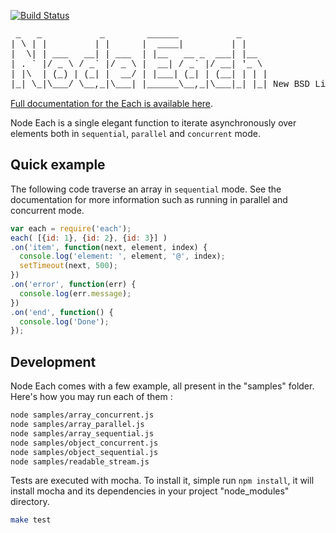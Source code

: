 [![Build Status](https://secure.travis-ci.org/wdavidw/node-each.png)](http://travis-ci.org/wdavidw/node-each)

<pre style="font-family:courier">
 _   _           _        ______           _     
| \ | |         | |      |  ____|         | |    
|  \| | ___   __| | ___  | |__   __ _  ___| |__  
| . ` |/ _ \ / _` |/ _ \ |  __| / _` |/ __| '_ \ 
| |\  | (_) | (_| |  __/ | |___| (_| | (__| | | |
|_| \_|\___/ \__,_|\___| |______\__,_|\___|_| |_| New BSD License
</pre>


[Full documentation for the Each is available here](http://www.adaltas.com/projects/node-each/).

Node Each is a single elegant function to iterate asynchronously over elements 
both in `sequential`, `parallel` and `concurrent` mode.

Quick example
-------------

The following code traverse an array in `sequential` mode. See the documentation for more information such as running in parallel and concurrent mode.

```javascript
var each = require('each');
each( [{id: 1}, {id: 2}, {id: 3}] )
.on('item', function(next, element, index) {
  console.log('element: ', element, '@', index);
  setTimeout(next, 500);
})
.on('error', function(err) {
  console.log(err.message);
})
.on('end', function() {
  console.log('Done');
});
```

Development
-----------

Node Each comes with a few example, all present in the "samples" folder. Here's how you may run each of them :

```bash
node samples/array_concurrent.js
node samples/array_parallel.js
node samples/array_sequential.js
node samples/object_concurrent.js
node samples/object_sequential.js
node samples/readable_stream.js
```

Tests are executed with mocha. To install it, simple run `npm install`, it will install
mocha and its dependencies in your project "node_modules" directory.

```bash
make test
```

